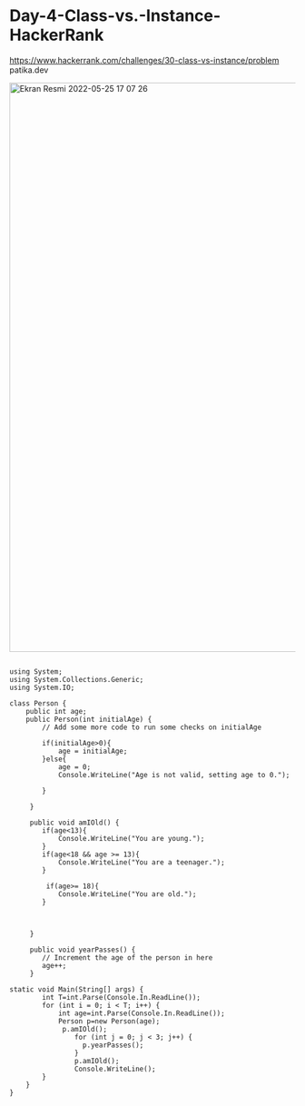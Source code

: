 # Day-4-Class-vs.-Instance-HackerRank
https://www.hackerrank.com/challenges/30-class-vs-instance/problem patika.dev


<img width="1003" alt="Ekran Resmi 2022-05-25 17 07 26" src="https://user-images.githubusercontent.com/105243448/170282154-07778fda-d674-41f4-9bfa-82eb1aa5e448.png">






```

using System;
using System.Collections.Generic;
using System.IO;

class Person {
    public int age;     
    public Person(int initialAge) {
        // Add some more code to run some checks on initialAge
        
        if(initialAge>0){
            age = initialAge;
        }else{
            age = 0;
            Console.WriteLine("Age is not valid, setting age to 0.");
            
        }
        
     }
     
     public void amIOld() {
        if(age<13){
            Console.WriteLine("You are young.");
        }
        if(age<18 && age >= 13){
            Console.WriteLine("You are a teenager.");
        }
        
         if(age>= 18){
            Console.WriteLine("You are old.");
        }
        
        

     }

     public void yearPasses() {
        // Increment the age of the person in here
        age++;
     }

static void Main(String[] args) {
        int T=int.Parse(Console.In.ReadLine());
        for (int i = 0; i < T; i++) {
            int age=int.Parse(Console.In.ReadLine());
            Person p=new Person(age);
             p.amIOld();
                for (int j = 0; j < 3; j++) {
                  p.yearPasses();
                }
                p.amIOld();
                Console.WriteLine();
        }
    }
}
```
